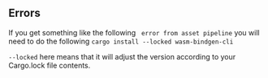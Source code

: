 ## Errors

If you get something like the following
``` error from asset pipeline```
you will need to do the following ```cargo install --locked wasm-bindgen-cli```

`--locked` here means that it will adjust the version according to your Cargo.lock file contents.

